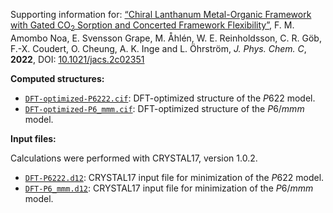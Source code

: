 Supporting information for: [“Chiral Lanthanum Metal-Organic Framework with Gated CO<sub>2</sub> Sorption and Concerted Framework Flexibility”](https://doi.org/10.1021/jacs.2c02351), F. M. Amombo Noa, E. Svensson Grape, M. Åhlén, W. E. Reinholdsson, C. R. Göb, F.-X. Coudert, O. Cheung, A. K. Inge and L. Öhrström, _J. Phys. Chem. C_, **2022**, DOI: [10.1021/jacs.2c02351](https://doi.org/10.1021/jacs.2c02351)


**Computed structures:**

- [`DFT-optimized-P6222.cif`](DFT-optimized-P6222.cif): DFT-optimized structure of the <em>P</em>622 model.
- [`DFT-optimized-P6_mmm.cif`](DFT-optimized-P6_mmm.cif): DFT-optimized structure of the <em>P</em>6/<em>mmm</em> model.


**Input files:**

Calculations were performed with CRYSTAL17, version 1.0.2.

- [`DFT-P6222.d12`](DFT-P6222.d12): CRYSTAL17 input file for minimization of the <em>P</em>622 model.
- [`DFT-P6_mmm.d12`](DFT-P6_mmm.d12): CRYSTAL17 input file for minimization of the <em>P</em>6/<em>mmm</em> model.
